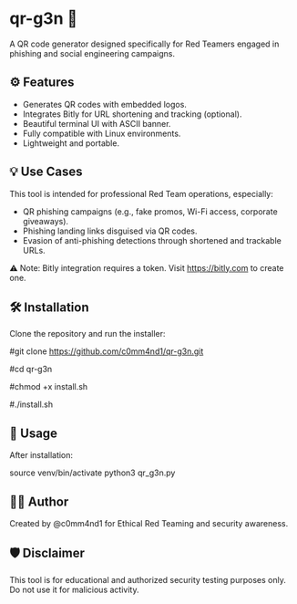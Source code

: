 # qr-g3n 🧠

A QR code generator designed specifically for Red Teamers engaged in phishing and social engineering campaigns.

## ⚙️ Features

- Generates QR codes with embedded logos.
- Integrates Bitly for URL shortening and tracking (optional).
- Beautiful terminal UI with ASCII banner.
- Fully compatible with Linux environments.
- Lightweight and portable.

## 💡 Use Cases

This tool is intended for professional Red Team operations, especially:

- QR phishing campaigns (e.g., fake promos, Wi-Fi access, corporate giveaways).
- Phishing landing links disguised via QR codes.
- Evasion of anti-phishing detections through shortened and trackable URLs.

⚠️ Note: Bitly integration requires a token. Visit https://bitly.com to create one.

## 🛠 Installation

Clone the repository and run the installer:

#git clone https://github.com/c0mm4nd1/qr-g3n.git

#cd qr-g3n

#chmod +x install.sh

#./install.sh


## 🧪 Usage

After installation:

source venv/bin/activate
python3 qr_g3n.py

## 🧑‍💻 Author

Created by @c0mm4nd1 for Ethical Red Teaming and security awareness.

## 🛡️ Disclaimer

This tool is for educational and authorized security testing purposes only. Do not use it for malicious activity.
